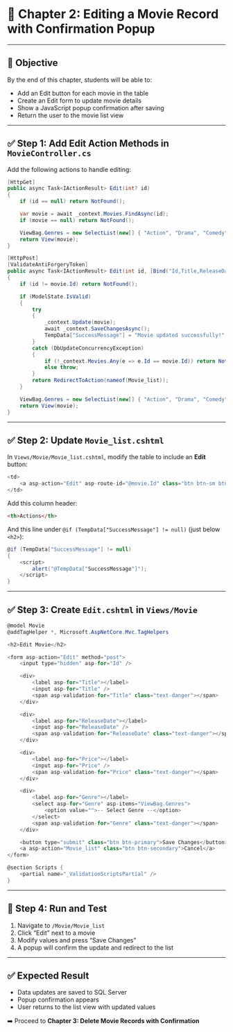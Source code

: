 
# 📘 Chapter 2: Editing a Movie Record with Confirmation Popup

---

## 🎯 Objective

By the end of this chapter, students will be able to:
- Add an Edit button for each movie in the table
- Create an Edit form to update movie details
- Show a JavaScript popup confirmation after saving
- Return the user to the movie list view

---

## ✅ Step 1: Add Edit Action Methods in `MovieController.cs`

Add the following actions to handle editing:

```csharp
[HttpGet]
public async Task<IActionResult> Edit(int? id)
{
    if (id == null) return NotFound();

    var movie = await _context.Movies.FindAsync(id);
    if (movie == null) return NotFound();

    ViewBag.Genres = new SelectList(new[] { "Action", "Drama", "Comedy", "Sci-Fi" });
    return View(movie);
}

[HttpPost]
[ValidateAntiForgeryToken]
public async Task<IActionResult> Edit(int id, [Bind("Id,Title,ReleaseDate,Price,Genre")] Movie movie)
{
    if (id != movie.Id) return NotFound();

    if (ModelState.IsValid)
    {
        try
        {
            _context.Update(movie);
            await _context.SaveChangesAsync();
            TempData["SuccessMessage"] = "Movie updated successfully!";
        }
        catch (DbUpdateConcurrencyException)
        {
            if (!_context.Movies.Any(e => e.Id == movie.Id)) return NotFound();
            else throw;
        }
        return RedirectToAction(nameof(Movie_list));
    }

    ViewBag.Genres = new SelectList(new[] { "Action", "Drama", "Comedy", "Sci-Fi" });
    return View(movie);
}
```

---

## ✅ Step 2: Update `Movie_list.cshtml`

In `Views/Movie/Movie_list.cshtml`, modify the table to include an **Edit** button:

```csharp
<td>
    <a asp-action="Edit" asp-route-id="@movie.Id" class="btn btn-sm btn-warning">Edit</a>
</td>
```

Add this column header:

```html
<th>Actions</th>
```

And this line under `@if (TempData["SuccessMessage"] != null)` (just below `<h2>`):

```csharp
@if (TempData["SuccessMessage"] != null)
{
    <script>
        alert("@TempData["SuccessMessage"]");
    </script>
}
```

---

## ✅ Step 3: Create `Edit.cshtml` in `Views/Movie`

```csharp
@model Movie
@addTagHelper *, Microsoft.AspNetCore.Mvc.TagHelpers

<h2>Edit Movie</h2>

<form asp-action="Edit" method="post">
    <input type="hidden" asp-for="Id" />

    <div>
        <label asp-for="Title"></label>
        <input asp-for="Title" />
        <span asp-validation-for="Title" class="text-danger"></span>
    </div>

    <div>
        <label asp-for="ReleaseDate"></label>
        <input asp-for="ReleaseDate" />
        <span asp-validation-for="ReleaseDate" class="text-danger"></span>
    </div>

    <div>
        <label asp-for="Price"></label>
        <input asp-for="Price" />
        <span asp-validation-for="Price" class="text-danger"></span>
    </div>

    <div>
        <label asp-for="Genre"></label>
        <select asp-for="Genre" asp-items="ViewBag.Genres">
            <option value="">-- Select Genre --</option>
        </select>
        <span asp-validation-for="Genre" class="text-danger"></span>
    </div>

    <button type="submit" class="btn btn-primary">Save Changes</button>
    <a asp-action="Movie_list" class="btn btn-secondary">Cancel</a>
</form>

@section Scripts {
    <partial name="_ValidationScriptsPartial" />
}
```

---

## 🧪 Step 4: Run and Test

1. Navigate to `/Movie/Movie_list`
2. Click “Edit” next to a movie
3. Modify values and press “Save Changes”
4. A popup will confirm the update and redirect to the list

---

## ✅ Expected Result

- Data updates are saved to SQL Server
- Popup confirmation appears
- User returns to the list view with updated values

➡️ Proceed to **Chapter 3: Delete Movie Records with Confirmation**
